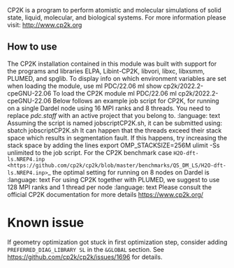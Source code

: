 CP2K is a program to perform atomistic and molecular simulations of solid state, liquid, molecular, and biological systems. For more information please visit: http://www.cp2k.org


## How to use

The CP2K installation contained in this module was built with support for the programs and libraries ELPA, Libint-CP2K, libvori, libxc, libxsmm, PLUMED, and spglib.
To display info on which environment variables are set when loading the module, use
ml PDC/22.06
ml show cp2k/2022.2-cpeGNU-22.06
To load the CP2K module
ml PDC/22.06
ml cp2k/2022.2-cpeGNU-22.06
Below follows an example job script for CP2K, for running on a single Dardel node using 16 MPI ranks and 8 threads.
You need to replace *pdc.staff* with an active project that you belong to.
:language: text
Assuming the script is named jobscriptCP2K.sh, it can be submitted using:
sbatch jobscriptCP2K.sh
It can happen that the threads exceed their stack space which results in segmentation fault. If this happens,
try increasing the stack space by adding the lines
export OMP_STACKSIZE=256M
ulimit -Ss unlimited
to the job script.
For the CP2K benchmark case
`H2O-dft-ls.NREP4.inp <https://github.com/cp2k/cp2k/blob/master/benchmarks/QS_DM_LS/H2O-dft-ls.NREP4.inp>`_
the optimal setting for running on 8 nodes on Dardel is
:language: text
For using CP2K together with PLUMED, we suggest to use 128 MPI ranks and 1 thread per node
:language: text
Please consult the official CP2K documentation for more details
https://www.cp2k.org/

# Known issue
If geometry optimization got stuck in first optimization step, consider adding
``PREFERRED_DIAG_LIBRARY SL``
in the ``&GLOBAL`` section.
See https://github.com/cp2k/cp2k/issues/1696 for details.
